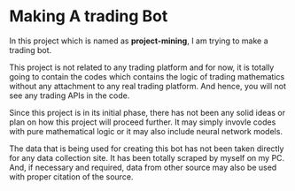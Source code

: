 # Making A trading Bot

In this project which is named as **project-mining**, I am trying to make a trading bot.

This project is not related to any trading platform and for now, it is totally going to contain the codes which contains the logic of trading mathematics without any attachment to any real trading platform. And hence, you will not see any trading APIs in the code.

Since this project is in its initial phase, there has not been any solid ideas or plan on how this project will proceed further. It may simply invovle codes with pure mathematical logic or it may also include neural network models. 

The data that is being used for creating this bot has not been taken directly for any data collection site. It has been totally scraped by myself on my PC. And, if necessary and required, data from other source may also be used with proper citation of the source.

